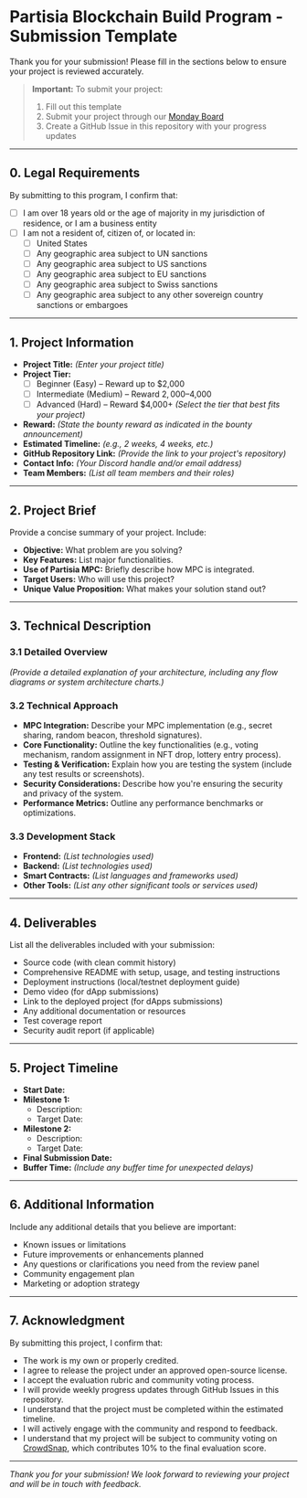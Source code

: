 # Partisia Blockchain Build Program - Submission Template

Thank you for your submission! Please fill in the sections below to ensure your project is reviewed accurately.

> **Important:** To submit your project:
>
> 1. Fill out this template
> 2. Submit your project through our [Monday Board](https://forms.monday.com/forms/a23209ca08d9c6b6cb9c08cb0a30466f?r=euc1)
> 3. Create a GitHub Issue in this repository with your progress updates

---

## 0. Legal Requirements

By submitting to this program, I confirm that:

- [ ] I am over 18 years old or the age of majority in my jurisdiction of residence, or I am a business entity
- [ ] I am not a resident of, citizen of, or located in:
  - [ ] United States
  - [ ] Any geographic area subject to UN sanctions
  - [ ] Any geographic area subject to US sanctions
  - [ ] Any geographic area subject to EU sanctions
  - [ ] Any geographic area subject to Swiss sanctions
  - [ ] Any geographic area subject to any other sovereign country sanctions or embargoes

---

## 1. Project Information

- **Project Title:**
  _(Enter your project title)_
- **Project Tier:**
  - [ ] Beginner (Easy) – Reward up to $2,000
  - [ ] Intermediate (Medium) – Reward $2,000–$4,000
  - [ ] Advanced (Hard) – Reward $4,000+
        _(Select the tier that best fits your project)_
- **Reward:**
  _(State the bounty reward as indicated in the bounty announcement)_
- **Estimated Timeline:**
  _(e.g., 2 weeks, 4 weeks, etc.)_
- **GitHub Repository Link:**
  _(Provide the link to your project's repository)_
- **Contact Info:**
  _(Your Discord handle and/or email address)_
- **Team Members:**
  _(List all team members and their roles)_

---

## 2. Project Brief

Provide a concise summary of your project. Include:

- **Objective:** What problem are you solving?
- **Key Features:** List major functionalities.
- **Use of Partisia MPC:** Briefly describe how MPC is integrated.
- **Target Users:** Who will use this project?
- **Unique Value Proposition:** What makes your solution stand out?

---

## 3. Technical Description

### 3.1 Detailed Overview

_(Provide a detailed explanation of your architecture, including any flow diagrams or system architecture charts.)_

### 3.2 Technical Approach

- **MPC Integration:** Describe your MPC implementation (e.g., secret sharing, random beacon, threshold signatures).
- **Core Functionality:** Outline the key functionalities (e.g., voting mechanism, random assignment in NFT drop, lottery entry process).
- **Testing & Verification:** Explain how you are testing the system (include any test results or screenshots).
- **Security Considerations:** Describe how you're ensuring the security and privacy of the system.
- **Performance Metrics:** Outline any performance benchmarks or optimizations.

### 3.3 Development Stack

- **Frontend:** _(List technologies used)_
- **Backend:** _(List technologies used)_
- **Smart Contracts:** _(List languages and frameworks used)_
- **Other Tools:** _(List any other significant tools or services used)_

---

## 4. Deliverables

List all the deliverables included with your submission:

- Source code (with clean commit history)
- Comprehensive README with setup, usage, and testing instructions
- Deployment instructions (local/testnet deployment guide)
- Demo video (for dApp submissions)
- Link to the deployed project (for dApps submissions)
- Any additional documentation or resources
- Test coverage report
- Security audit report (if applicable)

---

## 5. Project Timeline

- **Start Date:**
- **Milestone 1:**
  - Description:
  - Target Date:
- **Milestone 2:**
  - Description:
  - Target Date:
- **Final Submission Date:**
- **Buffer Time:**
  _(Include any buffer time for unexpected delays)_

---

## 6. Additional Information

Include any additional details that you believe are important:

- Known issues or limitations
- Future improvements or enhancements planned
- Any questions or clarifications you need from the review panel
- Community engagement plan
- Marketing or adoption strategy

---

## 7. Acknowledgment

By submitting this project, I confirm that:

- The work is my own or properly credited.
- I agree to release the project under an approved open-source license.
- I accept the evaluation rubric and community voting process.
- I will provide weekly progress updates through GitHub Issues in this repository.
- I understand that the project must be completed within the estimated timeline.
- I will actively engage with the community and respond to feedback.
- I understand that my project will be subject to community voting on [CrowdSnap](https://www.crowdsnap.ai/), which contributes 10% to the final evaluation score.

---

_Thank you for your submission! We look forward to reviewing your project and will be in touch with feedback._
